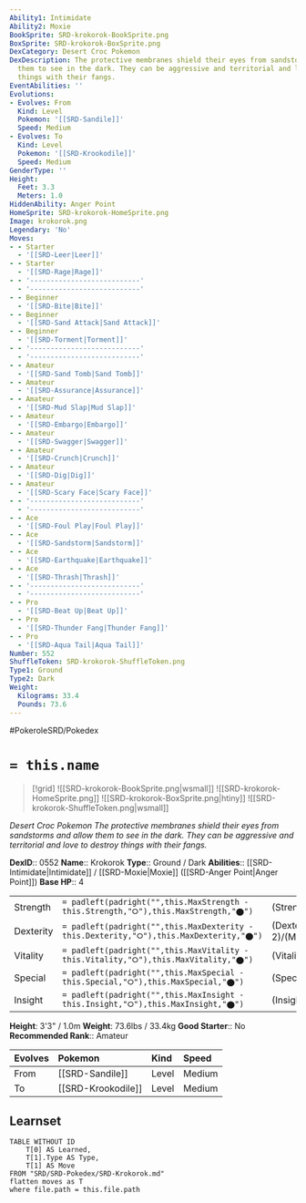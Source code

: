 ```yaml
---
Ability1: Intimidate
Ability2: Moxie
BookSprite: SRD-krokorok-BookSprite.png
BoxSprite: SRD-krokorok-BoxSprite.png
DexCategory: Desert Croc Pokemon
DexDescription: The protective membranes shield their eyes from sandstorms and allow
  them to see in the dark. They can be aggressive and territorial and love to destroy
  things with their fangs.
EventAbilities: ''
Evolutions:
- Evolves: From
  Kind: Level
  Pokemon: '[[SRD-Sandile]]'
  Speed: Medium
- Evolves: To
  Kind: Level
  Pokemon: '[[SRD-Krookodile]]'
  Speed: Medium
GenderType: ''
Height:
  Feet: 3.3
  Meters: 1.0
HiddenAbility: Anger Point
HomeSprite: SRD-krokorok-HomeSprite.png
Image: krokorok.png
Legendary: 'No'
Moves:
- - Starter
  - '[[SRD-Leer|Leer]]'
- - Starter
  - '[[SRD-Rage|Rage]]'
- - '---------------------------'
  - '---------------------------'
- - Beginner
  - '[[SRD-Bite|Bite]]'
- - Beginner
  - '[[SRD-Sand Attack|Sand Attack]]'
- - Beginner
  - '[[SRD-Torment|Torment]]'
- - '---------------------------'
  - '---------------------------'
- - Amateur
  - '[[SRD-Sand Tomb|Sand Tomb]]'
- - Amateur
  - '[[SRD-Assurance|Assurance]]'
- - Amateur
  - '[[SRD-Mud Slap|Mud Slap]]'
- - Amateur
  - '[[SRD-Embargo|Embargo]]'
- - Amateur
  - '[[SRD-Swagger|Swagger]]'
- - Amateur
  - '[[SRD-Crunch|Crunch]]'
- - Amateur
  - '[[SRD-Dig|Dig]]'
- - Amateur
  - '[[SRD-Scary Face|Scary Face]]'
- - '---------------------------'
  - '---------------------------'
- - Ace
  - '[[SRD-Foul Play|Foul Play]]'
- - Ace
  - '[[SRD-Sandstorm|Sandstorm]]'
- - Ace
  - '[[SRD-Earthquake|Earthquake]]'
- - Ace
  - '[[SRD-Thrash|Thrash]]'
- - '---------------------------'
  - '---------------------------'
- - Pro
  - '[[SRD-Beat Up|Beat Up]]'
- - Pro
  - '[[SRD-Thunder Fang|Thunder Fang]]'
- - Pro
  - '[[SRD-Aqua Tail|Aqua Tail]]'
Number: 552
ShuffleToken: SRD-krokorok-ShuffleToken.png
Type1: Ground
Type2: Dark
Weight:
  Kilograms: 33.4
  Pounds: 73.6
---
```


#PokeroleSRD/Pokedex

# `= this.name`

> [!grid]
> ![[SRD-krokorok-BookSprite.png|wsmall]]
> ![[SRD-krokorok-HomeSprite.png]]
> ![[SRD-krokorok-BoxSprite.png|htiny]]
> ![[SRD-krokorok-ShuffleToken.png|wsmall]]


*Desert Croc Pokemon*
*The protective membranes shield their eyes from sandstorms and allow them to see in the dark. They can be aggressive and territorial and love to destroy things with their fangs.*

**DexID**:: 0552
**Name**:: Krokorok
**Type**:: Ground / Dark
**Abilities**:: [[SRD-Intimidate|Intimidate]] / [[SRD-Moxie|Moxie]] ([[SRD-Anger Point|Anger Point]])
**Base HP**:: 4

|           |                                                                                        |                                          |
| --------- | -------------------------------------------------------------------------------------- | ---------------------------------------- |
| Strength  | `= padleft(padright("",this.MaxStrength - this.Strength,"⭘"),this.MaxStrength,"⬤")`    | (Strength::2)/(MaxStrength::5)   |
| Dexterity | `= padleft(padright("",this.MaxDexterity - this.Dexterity,"⭘"),this.MaxDexterity,"⬤")` | (Dexterity:: 2)/(MaxDexterity::5) |
| Vitality  | `= padleft(padright("",this.MaxVitality - this.Vitality,"⭘"),this.MaxVitality,"⬤")`    | (Vitality::2)/(MaxVitality::4)   |
| Special   | `= padleft(padright("",this.MaxSpecial - this.Special,"⭘"),this.MaxSpecial,"⬤")`       | (Special::2)/(MaxSpecial::4)     |
| Insight   | `= padleft(padright("",this.MaxInsight - this.Insight,"⭘"),this.MaxInsight,"⬤")`       | (Insight::2)/(MaxInsight::4)     |

**Height**: 3'3" / 1.0m
**Weight**: 73.6lbs / 33.4kg
**Good Starter**:: No
**Recommended Rank**:: Amateur

| Evolves   | Pokemon            | Kind   | Speed   |
|:----------|:-------------------|:-------|:--------|
| From      | [[SRD-Sandile]]    | Level  | Medium  |
| To        | [[SRD-Krookodile]] | Level  | Medium  |

## Learnset

```dataview
TABLE WITHOUT ID
    T[0] AS Learned,
    T[1].Type AS Type,
    T[1] AS Move
FROM "SRD/SRD-Pokedex/SRD-Krokorok.md"
flatten moves as T
where file.path = this.file.path
```
